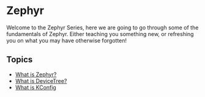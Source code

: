 # Zephyr

Welcome to the Zephyr Series, here we are going to go through some of the fundamentals of Zephyr. Either teaching you something new, or refreshing you on what you may have otherwise forgotten!

## Topics

- [What is Zephyr?](zephyr/what)
- [What is DeviceTree?](zephyr/devicetree)
- [What is KConfig](zephyr/kconfig)

